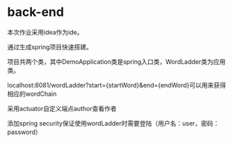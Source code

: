 # back-end


本次作业采用idea作为ide。

通过生成spring项目快速搭建。

项目共两个类，其中DemoApplication类是spring入口类，WordLadder类为应用类。


localhost:8081/wordLadder?start={startWord}&end={endWord}可以用来获得相应的wordChain

采用actuator自定义端点author查看作者

添加spring security保证使用wordLadder时需要登陆（用户名：user，密码：password）

